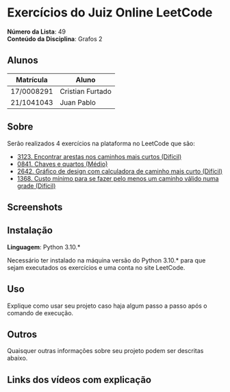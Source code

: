 # Exercícios do Juiz Online LeetCode

**Número da Lista**: 49<br>
**Conteúdo da Disciplina**: Grafos 2<br>

## Alunos
|Matrícula | Aluno |
| -- | -- |
| 17/0008291  |  Cristian Furtado |
| 21/1041043 |  Juan Pablo |

## Sobre 
Serão realizados 4 exercícios na plataforma no LeetCode que são:

- <a href="https://leetcode.com/problems/find-edges-in-shortest-paths/description/">3123. Encontrar arestas nos caminhos mais curtos (Difícil)</a>
- <a href="https://leetcode.com/problems/keys-and-rooms/description/ ">0841. Chaves e quartos (Médio)</a>
- <a href="https://leetcode.com/problems/design-graph-with-shortest-path-calculator/description/">2642. Gráfico de design com calculadora de caminho mais curto (Difícil)</a>
- <a href="https://leetcode.com/problems/minimum-cost-to-make-at-least-one-valid-path-in-a-grid/description/">1368. Custo mínimo para se fazer pelo menos um caminho válido numa grade (Difícil)</a>

## Screenshots


## Instalação 
**Linguagem**: Python 3.10.*<br>

Necessário ter instalado na máquina versão do Python 3.10.* para que sejam executados os exercícios e uma conta no site LeetCode.

## Uso 
Explique como usar seu projeto caso haja algum passo a passo após o comando de execução.

## Outros 
Quaisquer outras informações sobre seu projeto podem ser descritas abaixo.

## Links dos vídeos com explicação




